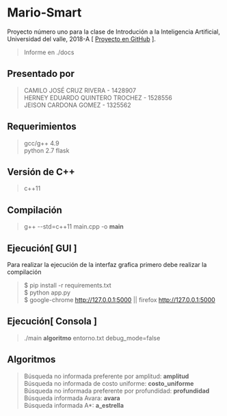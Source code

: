 # Mario-Smart
Proyecto número uno para la clase de Introdución a la Inteligencia Artificial, Universidad del valle, 2018-A [ <a href="https://github.com/vvbv/Mario-Smart">Proyecto en GitHub</a> ].<br>
>Informe en ./docs

## Presentado por
>CAMILO JOSÉ CRUZ RIVERA - 1428907<br>
>HERNEY EDUARDO QUINTERO TROCHEZ - 1528556<br>
>JEISON CARDONA GOMEZ - 1325562<br>

## Requerimientos
>gcc/g++ 4.9<br>
>python 2.7
>flask

## Versión de C++
>c++11

## Compilación
>g++ --std=c++11 main.cpp -o **main**

## Ejecución[ GUI ]
Para realizar la ejecución de la interfaz grafica primero debe realizar la compilación
>$ pip install -r requirements.txt<br>
>$ python app.py<br>
>$ google-chrome <a href="http://127.0.0.1:5000">http://127.0.0.1:5000</a> || firefox <a href="http://127.0.0.1:5000">http://127.0.0.1:5000</a>

## Ejecución[ Consola ]

>./main **algoritmo** entorno.txt debug_mode=false

## Algoritmos

> Búsqueda no informada preferente por amplitud: **amplitud**<br>
> Búsqueda no informada de costo uniforme: **costo_uniforme**<br>
> Búsqueda no informada preferente por profundidad: **profundidad**<br>
> Búsqueda informada Avara: **avara**<br>
> Búsqueda informada A*: **a_estrella**<br>
